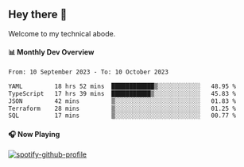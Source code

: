 ## Hey there 👋

Welcome to my technical abode.

#### 📊 Monthly Dev Overview
<!--START_SECTION:waka-->

```txt
From: 10 September 2023 - To: 10 October 2023

YAML         18 hrs 52 mins  ████████████▒░░░░░░░░░░░░   48.95 %
TypeScript   17 hrs 39 mins  ███████████▒░░░░░░░░░░░░░   45.83 %
JSON         42 mins         ▒░░░░░░░░░░░░░░░░░░░░░░░░   01.83 %
Terraform    28 mins         ▒░░░░░░░░░░░░░░░░░░░░░░░░   01.25 %
SQL          17 mins         ▒░░░░░░░░░░░░░░░░░░░░░░░░   00.77 %
```

<!--END_SECTION:waka-->

#### 🎧 Now Playing

[![spotify-github-profile](https://spotify-github-profile.vercel.app/api/view?uid=james2mid&cover_image=true&theme=natemoo-re)](https://open.spotify.com/user/james2mid?si=2b3baf2b09cb499e)

